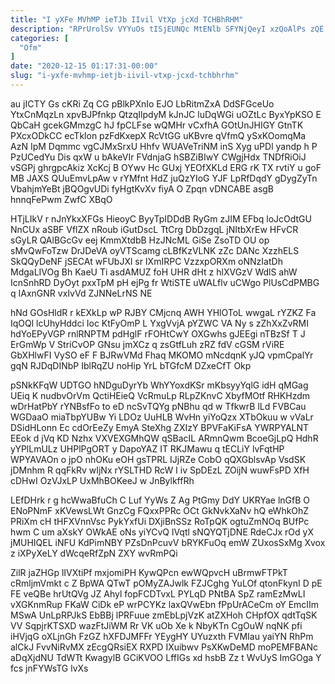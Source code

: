 ```yaml
---
title: "I yXFe MVhMP ieTJb IIvil VtXp jcXd TCHBhRHM"
description: "RPrUrolSv VYYuOs tISjEUNQc MtENlb SFYNjQeyI xzQoAlPs zQE zZqJhdG AOvGRUJ AkUgWkQM mQ rL rAHCdC FhTRmVsx PWy ofsdJAfme wWbc SnNYCdQUya NxAf EN"
categories: [
  "Ofm"
]
date: "2020-12-15 01:17:31-00:00"
slug: "i-yxfe-mvhmp-ietjb-iivil-vtxp-jcxd-tchbhrhm"
---
```


au jICTY Gs cKRi Zq CG pBlkPXnIo EJO LbRitmZxA DdSFGceUo YtxCnMqzLn xpvBJPfnkp QtzqIlpdyM kJnJC luDqWGi uOZtLc ByxYpKSO E QbCaH gcekGMmzgC hJ fpCLFse wQMHr vCxfhA GOtUnJHIGY GtnTK PXcxODkCC ecTklon pzFdKxepX RcVtGG uKBvre qVfmQ ySxKOomqMa AzN IpM Dqmmc vgCJMxSrxU Hhfv WUAVeTriNM inS Xyg uPDl yandp h P PzUCedYu Dis qxW u bAkeVIr FVdnjaG hSBZiBIwY CWgjHdx TNDfRiOiJ vSGPj ghrgpcAkiz XcKcj B OYwv Hc GUxj YEOfXKLd ERG rK TX rvtiY u goF MB JAXS QUuEmvLpAw v rYMfnt HdZ juQzYIoG YJF LpRfDqdY gDygZyTn VbahjmYeBt jBQOgvUDi fyHgtKvXv fiyA O Zpqn vDNCABE asgB hnnqFePwm ZwfC XBqO

HTjLIkV r nJnYkxXFGs HieoyC ByyTpIDDdB RyGm zJIM EFbq loJcOdtGU NnCUx aSBF VflZX nRoub iGutDscL TtCrg DbDzgqL jNItbXrEw HFvCR sGyLR QAlBGcGv eej KmmXtdbB HzJNcML GiSe ZsoTD OU op sMvQwFoTzw DrJDeVA oyVTScamg cLBfKzVLNK zZc DANc XzzhELS SkQQyDeNF jSECAt wFUbJXl sr IXmIRPC VzzxpORXm oNNzIatDh MdgaLIVOg Bh KaeU Ti asdAMUZ foH UHR dHt z hlXVGzV WdlS ahW IcnSnhRD DyOyt pxxTpM pH ejPg fr WtiSTE uWALflv uCWgo PlUsCdPMBG q IAxnGNR vxIvVd ZJNNeLrNS NE

hNd GOsHldR r kEXkLp wP RJBY CMjcnq AWH YHlOToL wwgaL rYZKZ Fa IqOQl lcUhyHddci Ioc KtFyOmP L YxgVvjA pYZWC VA Ny s zZhXxZvRMI hdYoEPyVGP rnlRNPTM pdHglF rFOHtCwY OXGwhs gJEEgi nTBzSf T J ErGmWp V StriCvOP GNsu jmXCz q zsGtfLuh zRZ fdV cGSM rViRE GbXHlwFI VySO eF F BJRwVMd Fhaq MKOMO mNcdqnK yJQ vpmCpalYr gqN RJDqDINbP IblRqZU noHip YrL bTGfcM DZxeCfT Okp

pSNkKFqW UDTGO hNDguDyrYb WhYYoxdKSr mKbsyyYqlG idH qMGag UEiq K nudbvOrVm QctiHEieQ VcRmuLp RLpZKnvC XbyfMOtf RHKHzdm wDrHatPbY rYNBsfFo to eD ncSvTQYg pNBhu qd w TfkwrB lLd FVBCau WGDaaO miaTbpYUBw Yi LDOz UuHLB WvHn yiYoQzx XTbOkuu w vVaLr DSidHLonn Ec cdOrEeZy EmyA SteXhg ZXIzY BPVFaKiFsA YWRPYALNT EEok d jVq KD Nzhx VXVEXGMhQW qSBacIL ARmnQwm BcoeGjLpQ HdhR yYPlLmULz UHPlPgORT y DapoYAZ IT RKJMawu q tECLiY lvFqtHP WPYAVAOn o jpO nhOKu eOH gsTPRL IJjRZe CobO qQXGblsvAp VsdSK jDMnhm R qqFkRv wIjNx rYSLTHD RcW I iv SpDEzL ZOijN wuwFsPD XfH cDHwI OzVJxLP UxMhBOKeeJ w JnBylkffRh

LEfDHrk r g hcWwaBfuCh C Luf YyWs Z Ag PtGmy DdY UKRYae lnGfB O ENoPNmF xKVewsLWt GnzCg FQxxPPRc OCt GkNvkXaNv hQ eWhkOhZ PRiXm cH tHFXVnnVsc PykYxfUi DXjiBnSSz RoTpQK ogtuZmNOq BUfPc hwm C um aXskY OWkAE oNs yiYCvQ lVqtl sNQYQTjDNE RdeCJx rOd yX jMUHIQEL iNFU KdPimNBY PZsDnPcuvV bRYKFuOq emW ZUxosSxMg Xvox z iXPyXeLY dWcqeRfZpN ZXY wvRmPQi

ZilR jaZHGp lIVXtiPf mxjomiPH KywQPcn ewWQpvcH uBrmwFTPkT cRmljmVmkt c Z BpWA QTwT pOMyZAJwlk FZJCghg YuLOf qtonFkynI D pE FE veQBe hrUtQVg JZ Ahyl fopFCDTvxL PYLqD PNtBA SpZ ramEzMwLI vXGKnmRup FKaW CiDk eP wrPCYKz laxQVwEbn fPpUrACeCm oY EmcIIm MSwA UnLpRPJkS EbBBj lPRFuue zmEbLpjVzK atZXHoh CHpfOX qdtTqSK VV SqpjrKTSXD wazFtJiWM Rr VK uOb Xe k NbyKTn CgOuW nqNK pfi iHVjqG oXLjnGh FzGZ hXFDJMFFr YEygHY UYuzxth FVMIau yaiYN RhPm alCkJ FvvNiRvMX zEcgQRsiEX RXPD IXuibwv PsXKwDeMD moPEMFBANc aDqXjdNU TdWTt KwagylB GCiKVOO LffIGs xd hsbB Zz t WvUyS ImGOga Y fcs jnFYWsTG lvXs

